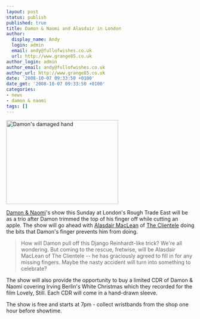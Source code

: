 ```yaml
---
layout: post
status: publish
published: true
title: Damon & Naomi and Alasdair in London
author:
  display_name: Andy
  login: admin
  email: andy@fullofwishes.co.uk
  url: http://www.grange85.co.uk
author_login: admin
author_email: andy@fullofwishes.co.uk
author_url: http://www.grange85.co.uk
date: '2008-10-07 09:33:50 +0100'
date_gmt: '2008-10-07 09:33:50 +0100'
categories:
- news
- damon & naomi
tags: []
---
```

<div class="imagebox-a"><img src="https://www.fullofwishes.co.uk/wp/wp-content/uploads/2008/10/img_0076-1-11-300x225.jpg" alt="Damon's damaged hand" title="Damon's damaged hand" width="300" height="225" class="alignnone size-medium wp-image-844" /></div>
<p><a href="http://www.damonandnaomi.com/">Damon & Naomi</a>'s show this Sunday at London's <span class="removed_link" title="http://www.roughtrade.com/site/content.lasso?page=east.html">Rough Trade East</span> will be as a trio after Damon trimmed the top of his finger off while cutting an apple. The show will go ahead with <a href="http://theclientele.blogspot.com/">Alasdair MacLean</a> of <a href="http://www.theclientele.co.uk/">The Clientele</a> doing the bits that Damon's finger prevents him from doing. </p>
<blockquote><p>How will Damon pull off this Django Reinhardt-like trick? We're all wondering. But coming to the rescue, fretwise, will be Alasdair MacLean of The Clientele -- he has graciously agreed to fill in for any missing fingers. Maybe the nasty accident will turn into something to celebrate?</p></blockquote>
<p>The show will also provide the opportunity to buy a limited CDR of Damon & Naomi covering Irving Berlin's White Christmas which they recorded for the film Lovely, Still. Each CDR will come in a hand-drawn sleeve.</p>
<p>The show is free and starts at 7pm - collect wristbands from the shop one hour before showtime.</p>
